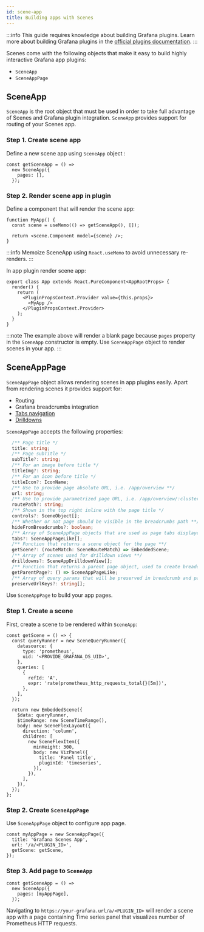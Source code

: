 ```yaml
---
id: scene-app
title: Building apps with Scenes
---
```


:::info
This guide requires knowledge about building Grafana plugins. Learn more about building Grafana plugins in the [official plugins documentation](https://grafana.com/docs/grafana/latest/developers/plugins/).
:::

Scenes come with the following objects that make it easy to build highly interactive Grafana app plugins:

- `SceneApp`
- `SceneAppPage`

## SceneApp

`SceneApp` is the root object that must be used in order to take full advantage of Scenes and Grafana plugin integration. `SceneApp` provides support for routing of your Scenes app.

### Step 1. Create scene app

Define a new scene app using `SceneApp` object :

```tsx
const getSceneApp = () =>
  new SceneApp({
    pages: [],
  });
```

### Step 2. Render scene app in plugin

Define a component that will render the scene app:

```tsx
function MyApp() {
  const scene = useMemo(() => getSceneApp(), []);

  return <scene.Component model={scene} />;
}
```

:::info
Memoize SceneApp using `React.useMemo` to avoid unnecessary re-renders.
:::

In app plugin render scene app:

```tsx
export class App extends React.PureComponent<AppRootProps> {
  render() {
    return (
      <PluginPropsContext.Provider value={this.props}>
        <MyApp />
      </PluginPropsContext.Provider>
    );
  }
}
```

:::note
The example above will render a blank page because `pages` property in the `SceneApp` constructor is empty. Use `SceneAppPage` object to render scenes in your app.
:::

## SceneAppPage

`SceneAppPage` object allows rendering scenes in app plugins easily. Apart from rendering scenes it provides support for:

- Routing
- Grafana breadcrumbs integration
- [Tabs navigation](./scene-app-tabs.md)
- [Drilldowns](./scene-app-drilldown.md)

`SceneAppPage` accepts the following properties:

```ts
  /** Page title */
  title: string;
  /** Page subTitle */
  subTitle?: string;
  /** For an image before title */
  titleImg?: string;
  /** For an icon before title */
  titleIcon?: IconName;
  /** Use to provide page absolute URL, i.e. /app/overview **/
  url: string;
  /** Use to provide parametrized page URL, i.e. /app/overview/:clusterId **/
  routePath?: string;
  /** Shown in the top right inline with the page title */
  controls?: SceneObject[];
  /** Whether or not page should be visible in the breadcrumbs path **/
  hideFromBreadcrumbs?: boolean;
  /** Array of SceneAppPage objects that are used as page tabs displayed on top of the page **/
  tabs?: SceneAppPageLike[];
  /** Function that returns a scene object for the page **/
  getScene?: (routeMatch: SceneRouteMatch) => EmbeddedScene;
  /** Array of scenes used for drilldown views **/
  drilldowns?: SceneAppDrilldownView[];
  /** Function that returns a parent page object, used to create breadcrumbs structure **/
  getParentPage?: () => SceneAppPageLike;
  /** Array of query params that will be preserved in breadcrumb and page tab links, i.e. ['from', 'to', 'var-datacenter',...] **/
  preserveUrlKeys?: string[];
```

Use `SceneAppPage` to build your app pages.

### Step 1. Create a scene

First, create a scene to be rendered within `SceneApp`:

```tsx
const getScene = () => {
  const queryRunner = new SceneQueryRunner({
    datasource: {
      type: 'prometheus',
      uid: '<PROVIDE_GRAFANA_DS_UID>',
    },
    queries: [
      {
        refId: 'A',
        expr: 'rate(prometheus_http_requests_total{}[5m])',
      },
    ],
  });

  return new EmbeddedScene({
    $data: queryRunner,
    $timeRange: new SceneTimeRange(),
    body: new SceneFlexLayout({
      direction: 'column',
      children: [
        new SceneFlexItem({
          minHeight: 300,
          body: new VizPanel({
            title: 'Panel title',
            pluginId: 'timeseries',
          }),
        }),
      ],
    }),
  });
};
```

### Step 2. Create `SceneAppPage`

Use `SceneAppPage` object to configure app page.

```tsx
const myAppPage = new SceneAppPage({
  title: 'Grafana Scenes App',
  url: '/a/<PLUGIN_ID>',
  getScene: getScene,
});
```

### Step 3. Add page to `SceneApp`

```tsx
const getSceneApp = () =>
  new SceneApp({
    pages: [myAppPage],
  });
```

Navigating to `https://your-grafana.url/a/<PLUGIN_ID>` will render a scene app with a page containing Time series panel that visualizes number of Prometheus HTTP requests.

